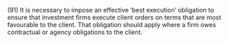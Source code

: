 (91) It is necessary to impose an effective ‘best execution’ obligation to ensure that investment firms execute client orders on terms that are most favourable to the client. That obligation should apply where a firm owes contractual or agency obligations to the client.